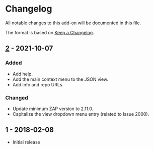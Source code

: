 # Changelog
All notable changes to this add-on will be documented in this file.

The format is based on [Keep a Changelog](https://keepachangelog.com/en/1.0.0/).

## [2] - 2021-10-07
### Added
- Add help.
- Add the main context menu to the JSON view.
- Add info and repo URLs.

### Changed
- Update minimum ZAP version to 2.11.0.
- Capitalize the view dropdown menu entry (related to Issue 2000).

## 1 - 2018-02-08

- Initial release

[2]: https://github.com/zaproxy/zap-extensions/releases/jsonview-v2
